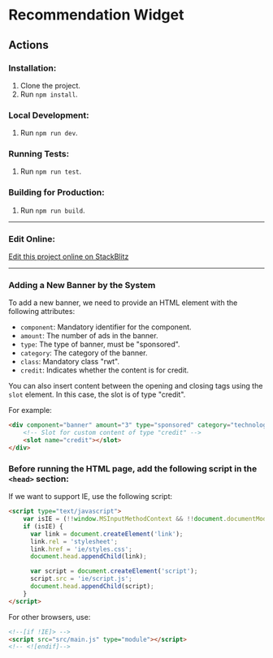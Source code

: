 # Recommendation Widget

## Actions

### Installation:
1. Clone the project.
2. Run `npm install`.

### Local Development:
1. Run `npm run dev`.

### Running Tests:
1. Run `npm run test`.

### Building for Production:
1. Run `npm run build`.

---

### Edit Online:
[Edit this project online on StackBlitz](https://stackblitz.com/~/github.com/avivsbt/vanilla-js-widget)

---

### Adding a New Banner by the System

To add a new banner, we need to provide an HTML element with the following attributes:

- `component`: Mandatory identifier for the component.
- `amount`: The number of ads in the banner.
- `type`: The type of banner, must be "sponsored".
- `category`: The category of the banner.
- `class`: Mandatory class "rwt".
- `credit`: Indicates whether the content is for credit.

You can also insert content between the opening and closing tags using the `slot` element. In this case, the slot is of type "credit".

For example:

```html
<div component="banner" amount="3" type="sponsored" category="technology" class="rwt" credit="true">
    <!-- Slot for custom content of type "credit" -->
    <slot name="credit"></slot>
</div>
```

### Before running the HTML page, add the following script in the `<head>` section:

If we want to support IE, use the following script:

```html
<script type="text/javascript">
    var isIE = (!!window.MSInputMethodContext && !!document.documentMode) || navigator.appVersion.indexOf("MSIE 10") !== -1;
    if (isIE) {
      var link = document.createElement('link');
      link.rel = 'stylesheet';
      link.href = 'ie/styles.css';
      document.head.appendChild(link);

      var script = document.createElement('script');
      script.src = 'ie/script.js';
      document.head.appendChild(script);
    }
</script>
```

For other browsers, use:

```html
<!--[if !IE]> -->
<script src="src/main.js" type="module"></script>
<!-- <![endif]-->
```



